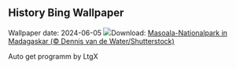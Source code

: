 ## History Bing Wallpaper
Wallpaper date: 2024-06-05
![](https://www.bing.com/th?id=OHR.MadagascarRiver_DE-DE7722316951_UHD.jpg&w=1000)Download: [Masoala-Nationalpark in Madagaskar (© Dennis van de Water/Shutterstock)](https://www.bing.com/th?id=OHR.MadagascarRiver_DE-DE7722316951_UHD.jpg)

Auto get programm by LtgX

